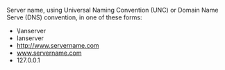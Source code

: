 Server name, using Universal Naming Convention (UNC) or Domain Name Serve (DNS) convention, in one of these forms:

* \\lanserver
* lanserver
* <http://www.servername.com>
* www.servername.com
* 127.0.0.1
